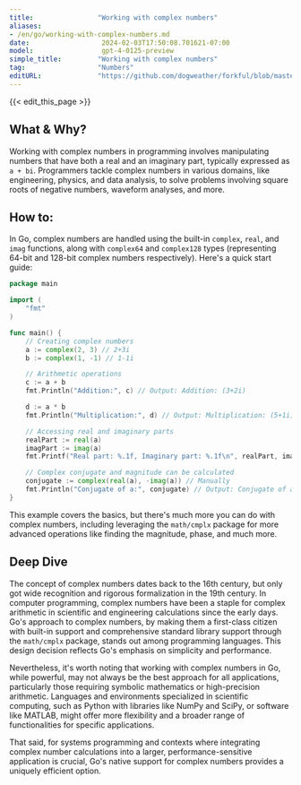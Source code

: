 ```yaml
---
title:                "Working with complex numbers"
aliases:
- /en/go/working-with-complex-numbers.md
date:                  2024-02-03T17:50:08.701621-07:00
model:                 gpt-4-0125-preview
simple_title:         "Working with complex numbers"
tag:                  "Numbers"
editURL:              "https://github.com/dogweather/forkful/blob/master/content/en/go/working-with-complex-numbers.md"
---
```


{{< edit_this_page >}}

## What & Why?

Working with complex numbers in programming involves manipulating numbers that have both a real and an imaginary part, typically expressed as `a + bi`. Programmers tackle complex numbers in various domains, like engineering, physics, and data analysis, to solve problems involving square roots of negative numbers, waveform analyses, and more.

## How to:

In Go, complex numbers are handled using the built-in `complex`, `real`, and `imag` functions, along with `complex64` and `complex128` types (representing 64-bit and 128-bit complex numbers respectively). Here's a quick start guide:

```go
package main

import (
	"fmt"
)

func main() {
	// Creating complex numbers
	a := complex(2, 3) // 2+3i
	b := complex(1, -1) // 1-1i

	// Arithmetic operations
	c := a + b
	fmt.Println("Addition:", c) // Output: Addition: (3+2i)

	d := a * b
	fmt.Println("Multiplication:", d) // Output: Multiplication: (5+1i)

	// Accessing real and imaginary parts
	realPart := real(a)
	imagPart := imag(a)
	fmt.Printf("Real part: %.1f, Imaginary part: %.1f\n", realPart, imagPart) // Output: Real part: 2.0, Imaginary part: 3.0

	// Complex conjugate and magnitude can be calculated
	conjugate := complex(real(a), -imag(a)) // Manually
	fmt.Println("Conjugate of a:", conjugate) // Output: Conjugate of a: (2-3i)
}

```

This example covers the basics, but there's much more you can do with complex numbers, including leveraging the `math/cmplx` package for more advanced operations like finding the magnitude, phase, and much more.

## Deep Dive

The concept of complex numbers dates back to the 16th century, but only got wide recognition and rigorous formalization in the 19th century. In computer programming, complex numbers have been a staple for complex arithmetic in scientific and engineering calculations since the early days. Go's approach to complex numbers, by making them a first-class citizen with built-in support and comprehensive standard library support through the `math/cmplx` package, stands out among programming languages. This design decision reflects Go's emphasis on simplicity and performance.

Nevertheless, it's worth noting that working with complex numbers in Go, while powerful, may not always be the best approach for all applications, particularly those requiring symbolic mathematics or high-precision arithmetic. Languages and environments specialized in scientific computing, such as Python with libraries like NumPy and SciPy, or software like MATLAB, might offer more flexibility and a broader range of functionalities for specific applications.

That said, for systems programming and contexts where integrating complex number calculations into a larger, performance-sensitive application is crucial, Go's native support for complex numbers provides a uniquely efficient option.
